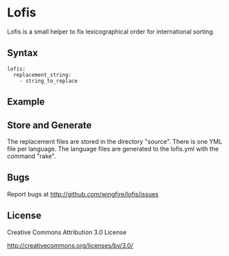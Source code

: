 Lofis
=====
Lofis is a small helper to fix lexicographical order for international sorting.

Syntax
------
    lofis:
      replacement_string:
        - string_to_replace

Example
-------

Store and Generate
------------------
The replacement files are stored in the directory "source". There is one YML file per language.
The language files are generated to the lofis.yml with the command "rake".

Bugs
----
Report bugs at http://github.com/wingfire/lofis/issues


License
-------
Creative Commons Attribution 3.0 License

http://creativecommons.org/licenses/by/3.0/